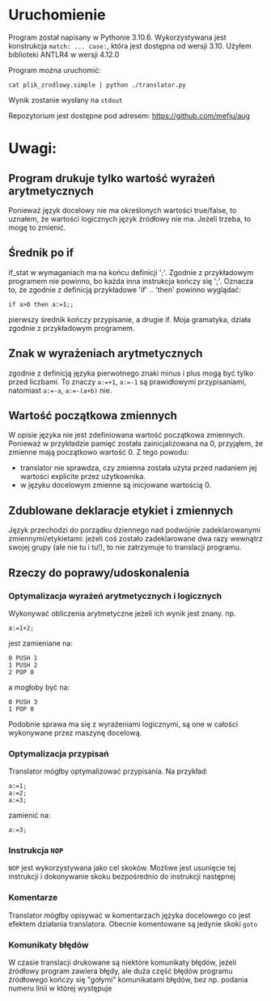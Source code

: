 # Uruchomienie

Program został napisany w Pythonie 3.10.6. Wykorzystywana jest konstrukcja `match: ... case:`, która jest dostępna od wersji 3.10.
Użyłem biblioteki ANTLR4 w wersji 4.12.0

Program można uruchomić:
```
cat plik_zrodlowy.simple | python ./translator.py
```

Wynik zostanie wysłany na `stdout`

Repozytorium jest dostępne pod adresem:
https://github.com/mefju/aug

# Uwagi:
## Program drukuje tylko wartość wyrażeń arytmetycznych
Ponieważ język docelowy nie ma określonych wartości true/false, to uznałem, że wartości logicznych język źródłowy nie ma. Jeżeli trzeba, to mogę to zmienić.

## Średnik po if
if_stat w wymaganiach ma na końcu definicji ';'. Zgodnie z przykładowym programem nie powinno, bo każda inna instrukcja kończy się ';'. Oznacza to, że zgodnie z definicją przykładowe 'if' .. 'then' powinno wyglądać:
  ```
if a>0 then a:=1;;
  ```
pierwszy średnik kończy przypisanie, a drugie if. Moja gramatyka, działa zgodnie z przykładowym programem.

## Znak w wyrażeniach arytmetycznych
zgodnie z definicją języka pierwotnego znaki minus i plus mogą być tylko przed liczbami. To znaczy `a:=+1`, `a:=-1` są prawidłowymi przypisaniami, natomiast `a:=-a`, `a:=-(a+b)` nie.

## Wartość początkowa zmiennych
W opisie języka nie jest zdefiniowana wartość początkowa zmiennych. Ponieważ w przykładzie pamięć została zainicjalizowana na 0, przyjąłem, że zmienne mają początkowo wartość 0.
Z tego powodu:

- translator nie sprawdza, czy zmienna została użyta przed nadaniem jej wartości explicite przez użytkownika.
- w języku docelowym zmienne są inicjowane wartością 0.

## Zdublowane deklaracje etykiet i zmiennych
Język przechodzi do porządku dziennego nad podwójnie zadeklarowanymi zmiennymi/etykietami: jeżeli coś zostało zadeklarowane dwa razy wewnątrz swojej grupy (ale nie tu i tu!), to nie zatrzymuje to translacji programu.

## Rzeczy do poprawy/udoskonalenia

### Optymalizacja wyrażeń arytmetycznych i logicznych 
Wykonywać obliczenia arytmetyczne jeżeli ich wynik jest znany. np.
```
a:=1+2;
```
jest zamieniane na:
```
0 PUSH 1
1 PUSH 2
2 POP 0
```
a mogłoby być na:
```
0 PUSH 3
1 POP 0
```
Podobnie sprawa ma się z wyrażeniami logicznymi, są one w całości wykonywane przez maszynę docelową.

### Optymalizacja przypisań
Translator mógłby optymalizować przypisania. Na przykład:
```
a:=1;
a:=2;
a:=3;
```
zamienić na:
```
a:=3;
```

### Instrukcja `NOP`
`NOP` jest wykorzystywana jako cel skoków. Możliwe jest usunięcie tej instrukcji i dokonywanie skoku bezpośrednio do instrukcji następnej

### Komentarze
Translator mógłby opisywać w komentarzach języka docelowego co jest efektem działania translatora. Obecnie komentowane są jedynie skoki `goto`

### Komunikaty błędów
W czasie translacji drukowane są niektóre komunikaty błędów, jeżeli źródłowy program zawiera błędy, ale duża część błędów programu źródłowego kończy się "gołymi" komunikatami błędów, bez np. podania numeru linii w której występuje